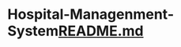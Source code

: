 # Hospital-Managenment-System[README.md](https://github.com/user-attachments/files/16628075/README.md)
